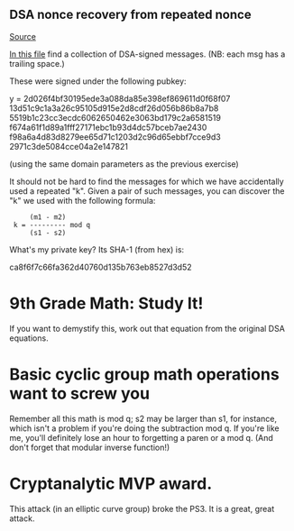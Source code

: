 ## DSA nonce recovery from repeated nonce
[Source](http://cryptopals.com/sets/6/challenges/44/)


[In this file](http://cryptopals.com/static/challenge-data/44.txt) find a collection of DSA-signed messages. (NB: each msg has a trailing space.)

These were signed under the following pubkey:

y = 2d026f4bf30195ede3a088da85e398ef869611d0f68f07
    13d51c9c1a3a26c95105d915e2d8cdf26d056b86b8a7b8
    5519b1c23cc3ecdc6062650462e3063bd179c2a6581519
    f674a61f1d89a1fff27171ebc1b93d4dc57bceb7ae2430
    f98a6a4d83d8279ee65d71c1203d2c96d65ebbf7cce9d3
    2971c3de5084cce04a2e147821

(using the same domain parameters as the previous exercise)

It should not be hard to find the messages for which we have accidentally used a repeated "k". Given a pair of such messages, you can discover the "k" we used with the following formula:

         (m1 - m2)
     k = --------- mod q
         (s1 - s2)

What's my private key? Its SHA-1 (from hex) is:

   ca8f6f7c66fa362d40760d135b763eb8527d3d52

# 9th Grade Math: Study It!

If you want to demystify this, work out that equation from the original DSA equations.

# Basic cyclic group math operations want to screw you

Remember all this math is mod q; s2 may be larger than s1, for instance, which isn't a problem if you're doing the subtraction mod q. If you're like me, you'll definitely lose an hour to forgetting a paren or a mod q. (And don't forget that modular inverse function!)

# Cryptanalytic MVP award.

This attack (in an elliptic curve group) broke the PS3. It is a great, great attack.